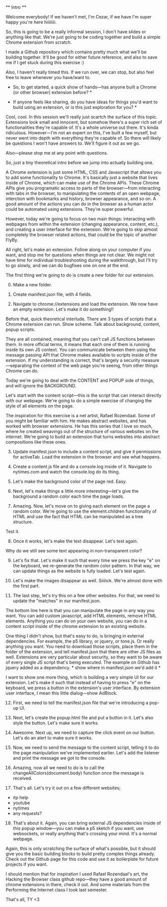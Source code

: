 ** Intro **

Welcome everybody! If we haven't met, I'm Cezar, if we have I'm super happy you're here hiiiiiiii.

So, this is going to be a really informal session, I don't have slides or anything like that. We're just going to be
coding together and build a simple Chrome extension from scratch.

I made a Github repository which contains pretty much what we'll be building together. It'll be good for either future
reference, and also to save me if I get stuck during this exercise :)

Also, I haven't really timed this. If we run over, we can stop, but also feel free to leave whenever you have/want to.

* So, to get started, a quick show of hands—has anyone built a Chrome (or other browser) extension before? *

* If anyone feels like sharing, do you have ideas for things you'd want to build using an extension, or is this just
exploration for you? *


Cool, cool. In this session we'll really just scartch the surface of this topic. Extensions look small and innocent,
but somehow there's a super rich set of functionalities they're capable of. It's a whole universe out there.
It's kinda ridiculous. However—I'm not an expert on this, I've built a few myself, but never went into depth
with everything they're capable of. So there will likely be questions I won't have answers to. We'll figure it out as we go.

Also—please stop me at any point with questions.

So, just a tiny theoretical intro before we jump into actually building one.

A Chrome extension is just some HTML, CSS and Javascript that allows you to add some functionality to Chrome.
It's basically just a website that lives inside of Chrome, which can make use of the Chrome APIs.
These Chrome APIs give you programatic access to parts of the browser—from interacting with tabs in the browser,
to manipulating the contents of an open webpage, interction with bookmarks and history, browser appearance, and so on.
A good amount of the actions you can do in the browser as a human actor could be automated using extensions.
They're super powerful.

However, today we're going to focus on two main things: interacting with webpages from within the extension
(changing appearance, content, etc.), and creating a user interface for the extension. We're going to skip
almost completely the browser related actions, that could be the topic of another FlyBy.

All right, let's make an extension. Follow along on your computer if you want, and stop me for questions when
things are not clear. We might not have time for individual troubleshooting during the walkthrough,
but I'll try to go slowly, and we can do bugfixes one on one at the end.

The first thing we're going to do is create a new folder for our extension.

0. Make a new folder.

1. Create manifest.json file, with 4 fields.

2. Navigate to chrome://extensions and load the extension. We now have an empty extension.
Let's make it do something!!

Before that, quick theoretical interlude. There are 3 types of scripts that a Chrome extension can run.
Show scheme. Talk about background, content, popup scripts.

They are all contained, meaning that you can't call JS functions between them.
In more official terms, it means that each one of them is running inside its own JS context.
You can communicate between them using the message passing API that Chrome makes available to scripts
inside of the extension.
If my understanding is correct, that's largely a security measure—separating the context of the web
page you're seeing, from other things Chrome can do.

Today we're going to deal with the CONTENT and POPUP side of things, and will ignore the BACKGROUND.

Let's start with the content script—this is the script that can interact directly with our webpage.
We're going to do a simple exercise of changing the style of all elements on the page.

The inspiration for this exercise is a net artist, Rafael Rozendaal. Some of you might be familiar with him.
He makes abstract websites, and has worked with browser extensions. He has this series that I love so much,
where he created weavings out of the structure of various websites on the internet. We're going to build an
extension that turns websites into abstract compositions like these ones.

3. Update manifest.json to include a content script, and give it permissions for activeTab.
Load the extension in the browser and see what happens.

4. Create a content.js file and do a console.log inside of it. Navigate to nytimes.com and watch the console.log do its thing.

5. Let's make the background color of the page red. Easy.

6. Next, let's make things a little more interesting—let's give the background a random color each time the page loads.

7. Amazing. Now, let's move on to giving each element on the page a random color.
We're going to use the element.children functionality of HTML and use the fact that HTML can
be manipulated as a tree structure.

Test it.

8. Once it works, let's make the text disappear.
Let's test again.

Why do we still see some text appearing in non-transparent color?

9. Let's fix that. Let's make it such that every time we press the key "e" on the keyboard, we re-generate the random color pattern.
In that way, we can update things as the website is fully loaded.
Let's test again.

10. Let's make the images disappear as well.
Siiiiick. We're almost done with the first part.

11. The last step, let's try this on a few other websites. For that, we need to update the "matches" in our manifest.json.

The bottom line here is that you can manipulate the page in any way you want. You can add custom javascript,
add HTML elements, remove HTML elements.
Anything you can do on your own website, you can do in a content script inside of the chrome extension to an existing website.

One thing I didn't show, but that's easy to do, is bringing in external dependencies. For example, the p5 library, or jquery, or tone.js.
Or really anything you want. You need to download those scripts, place them in the folder of the extension, and tell manifest.json that there
are other JS files as well. Extensions are very particular about security, so they want to be aware of every single JS script that's being
executed. The example on Github has jquery added as a dependency. * show where in manifest.json we'd add it *

I want to show one more thing, which is building a very simple UI for our extension. Let's make it such that instead of having to press
"e" on the keyboard, we press a button in the extension's user interface. By extension user interface, I mean this little dialog—show AdBlock.

12. First, we need to tell the manifest.json file that we're introducing a pop-up UI.

13. Next, let's create the popup.html file and put a button in it. Let's also style the button. Let's make sure it works.

14. Awesome. Next up, we need to capture the click event on our button. Let's do an alert to make sure it works.

15. Now, we need to send the message to the content script, telling it to do the page manipulation we've implemented earlier. Let's add the listener
and print the message we got to the console.

16. Amazing, now all we need to do is to call the changeAllColors(document.body) function once the message is received.

17. That's all. Let's try it out on a few different websites;
  * itp help
  * youtube
  * nytimes
  * any requests?

18. That's about it. Again, you can bring external JS dependencies inside of this popup window—you can make a p5 sketch if you want,
use websockets, or really anything that's crossing your mind. It's a normal webpage.

Again, this is only scratching the surface of what's possible, but it should give you the basic building blocks
to build pretty complex things already. Check out the Github page for this code and use it as boilerplate for future projects if you want.

I should mention that for inspiration I used Rafael Rozendaal's art, the Hacking the Browser class github repo—they have a good amount of chrome
extensions in there, check it out. And some materials from the Performing the Internet class I took last semester.

That's all, TY <3

